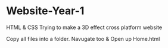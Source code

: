 # Website-Year-1
HTML &amp; CSS Trying to make a 3D effect cross platform website

Copy all files into a folder. Navugate too & Open up Home.html
